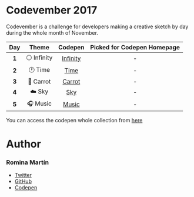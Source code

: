 # Codevember 2017

Codevember is a challenge for developers making a creative sketch by day during the whole month of November. 

| Day   | Theme | Codepen | Picked for Codepen Homepage|
|:-----:|:-----:|:-------:|:--------------------------:|
| **1** | :white_circle: Infinity | [Infinity](https://codepen.io/RominaMartin/full/mQbdWE/) | - |
| **2** | :clock1: Time | [Time](https://codepen.io/RominaMartin/full/PxYMNO/) | - |
| **3** | :carrot: Carrot | [Carrot](https://codepen.io/RominaMartin/full/KrKRzx/) | - |
| **4** | :cloud: Sky | [Sky](https://codepen.io/RominaMartin/full/XyJXxW/) | - |
| **5** | :headphones: Music | [Music](https://codepen.io/RominaMartin/full/OaVWqM/) | - |


You can access the codepen whole collection from [here](https://codepen.io/collection/Xqmkdo/)

# Author
### Romina Martín
- [Twitter](https://twitter.com/rominamartinlib)
- [GitHub](https://github.com/rominamartin)
- [Codepen](https://codepen.io/rominamartin)